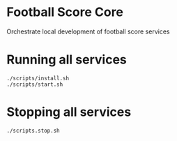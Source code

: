 # Football Score Core
Orchestrate local development of football score services

# Running all services
```
./scripts/install.sh  
./scripts/start.sh
```
# Stopping all services
```
./scripts.stop.sh
```
